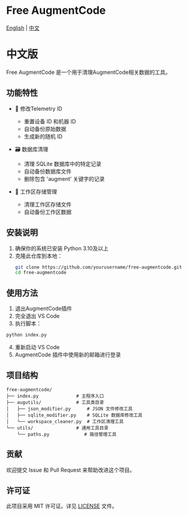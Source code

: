 # Free AugmentCode

[English](#english) | [中文](#chinese)

# <a name="chinese"></a>中文版

Free AugmentCode 是一个用于清理AugmentCode相关数据的工具。

## 功能特性

- 📝 修改Telemetry ID
  - 重置设备 ID 和机器 ID
  - 自动备份原始数据
  - 生成新的随机 ID

- 🗃️ 数据库清理
  - 清理 SQLite 数据库中的特定记录
  - 自动备份数据库文件
  - 删除包含 'augment' 关键字的记录

- 💾 工作区存储管理
  - 清理工作区存储文件
  - 自动备份工作区数据

## 安装说明

1. 确保你的系统已安装 Python 3.10及以上
2. 克隆此仓库到本地：
   ```bash
   git clone https://github.com/yourusername/free-augmentcode.git
   cd free-augmentcode
   ```

## 使用方法

1. 退出AugmentCode插件
2. 完全退出 VS Code
3. 执行脚本：

```bash
python index.py
```

4. 重新启动 VS Code
5. AugmentCode 插件中使用新的邮箱进行登录

## 项目结构

```
free-augmentcode/
├── index.py              # 主程序入口
├── augutils/             # 工具类目录
│   ├── json_modifier.py      # JSON 文件修改工具
│   ├── sqlite_modifier.py    # SQLite 数据库修改工具
│   └── workspace_cleaner.py  # 工作区清理工具
└── utils/                # 通用工具目录
    └── paths.py             # 路径管理工具
```

## 贡献

欢迎提交 Issue 和 Pull Request 来帮助改进这个项目。

## 许可证

此项目采用 MIT 许可证。详见 [LICENSE](LICENSE) 文件。